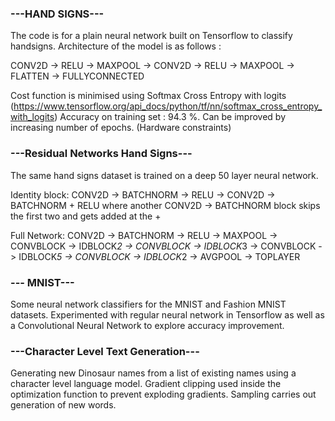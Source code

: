 ### **---HAND SIGNS---**

The code is for a plain neural network built on Tensorflow to classify handsigns. 
Architecture of the model is as follows : 

CONV2D -> RELU -> MAXPOOL -> CONV2D -> RELU -> MAXPOOL -> FLATTEN -> FULLYCONNECTED

Cost function is minimised using Softmax Cross Entropy with logits (https://www.tensorflow.org/api_docs/python/tf/nn/softmax_cross_entropy_with_logits)
Accuracy on training set : 94.3 %. Can be improved by increasing number of epochs. (Hardware constraints) 

### **---Residual Networks Hand Signs---**

The same hand signs dataset is trained on a deep 50 layer neural network. 

Identity block: CONV2D -> BATCHNORM -> RELU -> CONV2D -> BATCHNORM + RELU where another CONV2D -> BATCHNORM block skips the first two and gets added at the + 

Full Network: CONV2D -> BATCHNORM -> RELU -> MAXPOOL -> CONVBLOCK -> IDBLOCK*2 -> CONVBLOCK -> IDBLOCK*3
    -> CONVBLOCK -> IDBLOCK*5 -> CONVBLOCK -> IDBLOCK*2 -> AVGPOOL -> TOPLAYER
   
### **--- MNIST---**

Some neural network classifiers for the MNIST and Fashion MNIST datasets. Experimented with regular neural network in Tensorflow as well as a Convolutional Neural Network to explore accuracy improvement.


### **---Character Level Text Generation---**

Generating new Dinosaur names from a list of existing names using a character level language model. Gradient clipping used inside the optimization function to prevent exploding gradients. Sampling carries out generation of new words.
